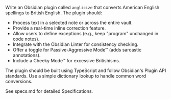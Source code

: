 Write an Obsidian plugin called `anglicize` that converts American English spellings to British English. The plugin should:
- Process text in a selected note or across the entire vault.
- Provide a real-time inline correction feature.
- Allow users to define exceptions (e.g., keep "program" unchanged in code notes).
- Integrate with the Obsidian Linter for consistency checking.
- Offer a toggle for Passive-Aggressive Mode™ (adds sarcastic annotations).
- Include a Cheeky Mode™ for excessive Britishisms.

The plugin should be built using TypeScript and follow Obsidian's Plugin API standards. Use a simple dictionary lookup to handle common word conversions.

See specs.md for detailed Specifications.
